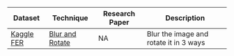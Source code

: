 | Dataset | Technique | Research Paper  | Description   |
| ------ |----------|-------------------| ------------ |
|[Kaggle FER](https://www.kaggle.com/datasets/msambare/fer2013)|[Blur and Rotate](https://github.com/vedanthv/face-emotion-recognition/blob/main/experiments/image-processing/blur-and-rotate.ipynb)|NA|Blur the image and rotate it in 3 ways|
